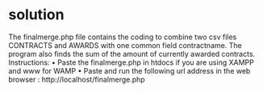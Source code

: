 # solution
The finalmerge.php file contains the coding to combine two csv files CONTRACTS and AWARDS  with one common field contractname. The program also finds the sum of the amount of currently awarded contracts.
Instructions:
•	Paste the finalmerge.php in htdocs if you are using XAMPP and www for WAMP
•	Paste and run the following url address in the web browser :
http://localhost/finalmerge.php
